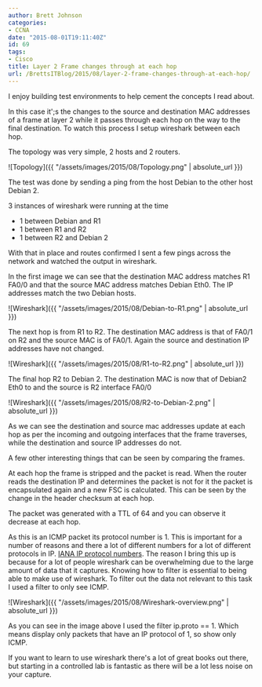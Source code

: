 ```yaml
---
author: Brett Johnson
categories:
- CCNA
date: "2015-08-01T19:11:40Z"
id: 69
tags:
- Cisco
title: Layer 2 Frame changes through at each hop
url: /BrettsITBlog/2015/08/layer-2-frame-changes-through-at-each-hop/
---
```

I enjoy building test environments to help cement the concepts I read about.

In this case it';s the changes to the source and destination MAC addresses of a frame at layer 2 while it passes through each hop on the way to the final destination. To watch this process I setup wireshark between each hop.

The topology was very simple, 2 hosts and 2 routers.

![Topology]({{ "/assets/images/2015/08/Topology.png" | absolute_url }})

The test was done by sending a ping from the host Debian to the other host Debian 2.

3 instances of wireshark were running at the time


* 1 between Debian and R1
* 1 between R1 and R2
* 1 between R2 and Debian 2

With that in place and routes confirmed I sent a few pings across the network and watched the output in wireshark.

In the first image we can see that the destination MAC address matches R1 FA0/0 and that the source MAC address matches Debian Eth0. The IP addresses match the two Debian hosts.

![Wireshark]({{ "/assets/images/2015/08/Debian-to-R1.png" | absolute_url }})

The next hop is from R1 to R2. The destination MAC address is that of FA0/1 on R2 and the source MAC is of FA0/1. Again the source and destination IP addresses have not changed.

![Wireshark]({{ "/assets/images/2015/08/R1-to-R2.png" | absolute_url }})

The final hop R2 to Debian 2. The destination MAC is now that of Debian2 Eth0 to and the source is R2 interface FA0/0

![Wireshark]({{ "/assets/images/2015/08/R2-to-Debian-2.png" | absolute_url }})

As we can see the destination and source mac addresses update at each hop as per the incoming and outgoing interfaces that the frame traverses, while the destination and source IP addresses do not.

A few other interesting things that can be seen by comparing the frames.

At each hop the frame is stripped and the packet is read. When the router reads the destination IP and determines the packet is not for it the packet is encapsulated again and a new FSC is calculated. This can be seen by the change in the header checksum at each hop.

The packet was generated with a TTL of 64 and you can observe it decrease at each hop.

As this is an ICMP packet its protocol number is 1. This is important for a number of reasons and there a lot of different numbers for a lot of different protocols in IP. <a href="http://www.iana.org/assignments/protocol-numbers/protocol-numbers.xhtml" target="_blank">IANA IP protocol numbers</a>. The reason I bring this up is because for a lot of people wireshark can be overwhelming due to the large amount of data that it captures. Knowing how to filter is essential to being able to make use of wireshark. To filter out the data not relevant to this task I used a filter to only see ICMP.

![Wireshark]({{ "/assets/images/2015/08/Wireshark-overview.png" | absolute_url }})

As you can see in the image above I used the filter ip.proto == 1. Which means display only packets that have an IP protocol of 1, so show only ICMP.

If you want to learn to use wireshark there's a lot of great books out there, but starting in a controlled lab is fantastic as there will be a lot less noise on your capture.